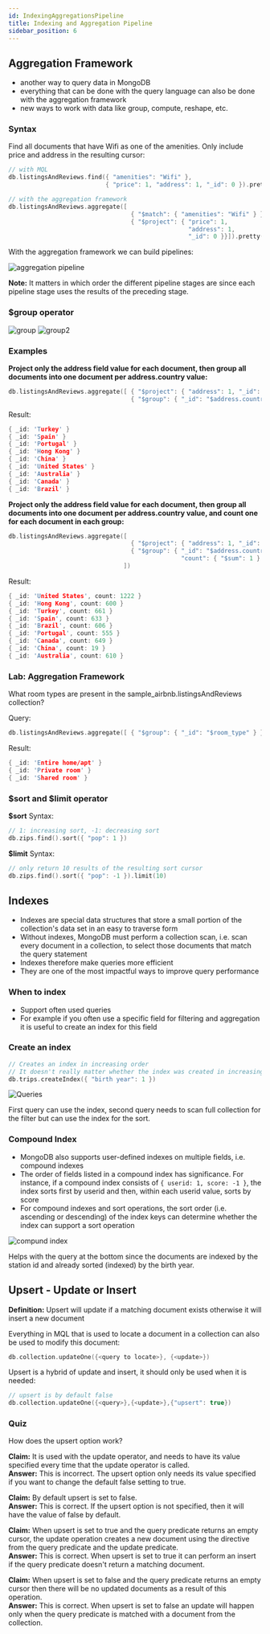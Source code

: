 ```yaml
---
id: IndexingAggregationsPipeline
title: Indexing and Aggregation Pipeline
sidebar_position: 6
---
```


## Aggregation Framework

- another way to query data in MongoDB
- everything that can be done with the query language can also be done with the aggregation framework
- new ways to work with data like group, compute, reshape, etc.

### Syntax

Find all documents that have Wifi as one of the amenities. Only include price and address in the resulting cursor:

```c
// with MQL
db.listingsAndReviews.find({ "amenities": "Wifi" },
                           { "price": 1, "address": 1, "_id": 0 }).pretty()

// with the aggregation framework
db.listingsAndReviews.aggregate([
                                  { "$match": { "amenities": "Wifi" } },
                                  { "$project": { "price": 1,
                                                  "address": 1,
                                                  "_id": 0 }}]).pretty()
```

With the aggregation framework we can build pipelines:

![aggregation pipeline](/img/docs/Databases/MongoDB/M001MongoDBBasics/AggregationPipeline.png)

**Note:** It matters in which order the different pipeline stages are since each pipeline stage uses the results of the preceding stage.

### $group operator

![group](/img/docs/Databases/MongoDB/M001MongoDBBasics/Group.png)
![group2](/img/docs/Databases/MongoDB/M001MongoDBBasics/Group2.png)

### Examples

**Project only the address field value for each document, then group all documents into one document per address.country value:**

```c
db.listingsAndReviews.aggregate([ { "$project": { "address": 1, "_id": 0 }},
                                  { "$group": { "_id": "$address.country" }}])
```

Result:

```c
{ _id: 'Turkey' }
{ _id: 'Spain' }
{ _id: 'Portugal' }
{ _id: 'Hong Kong' }
{ _id: 'China' }
{ _id: 'United States' }
{ _id: 'Australia' }
{ _id: 'Canada' }
{ _id: 'Brazil' }
```

**Project only the address field value for each document, then group all documents into one document per address.country value, and count one for each document in each group:**

```c
db.listingsAndReviews.aggregate([
                                  { "$project": { "address": 1, "_id": 0 }},
                                  { "$group": { "_id": "$address.country",
                                                "count": { "$sum": 1 } } }
                                ])
```

Result:

```c
{ _id: 'United States', count: 1222 }
{ _id: 'Hong Kong', count: 600 }
{ _id: 'Turkey', count: 661 }
{ _id: 'Spain', count: 633 }
{ _id: 'Brazil', count: 606 }
{ _id: 'Portugal', count: 555 }
{ _id: 'Canada', count: 649 }
{ _id: 'China', count: 19 }
{ _id: 'Australia', count: 610 }
```

### Lab: Aggregation Framework

What room types are present in the sample_airbnb.listingsAndReviews collection?

Query:

```c
db.listingsAndReviews.aggregate([ { "$group": { "_id": "$room_type" } }])
```

Result:

```c
{ _id: 'Entire home/apt' }
{ _id: 'Private room' }
{ _id: 'Shared room' }
```

### $sort and $limit operator

**$sort** Syntax:

```c
// 1: increasing sort, -1: decreasing sort
db.zips.find().sort({ "pop": 1 })
```

**$limit** Syntax:

```c
// only return 10 results of the resulting sort cursor
db.zips.find().sort({ "pop": -1 }).limit(10)
```

## Indexes

- Indexes are special data structures that store a small portion of the collection's data set in an easy to traverse form
- Without indexes, MongoDB must perform a collection scan, i.e. scan every document in a collection, to select those documents that match the query statement
- Indexes therefore make queries more efficient
- They are one of the most impactful ways to improve query performance

### When to index

- Support often used queries
- For example if you often use a specific field for filtering and aggregation it is useful to create an index for this field

### Create an index

```c
// Creates an index in increasing order
// It doesn't really matter whether the index was created in increasing or decreasing order when it is a simple single-field index.
db.trips.createIndex({ "birth year": 1 })
```

![Queries](/img/docs/Databases/MongoDB/M001MongoDBBasics/Queries.png)

First query can use the index, second query needs to scan full collection for the filter but can use the index for the sort.

### Compound Index

- MongoDB also supports user-defined indexes on multiple fields, i.e. compound indexes
- The order of fields listed in a compound index has significance. For instance, if a compound index consists of `{ userid: 1, score: -1 }`, the index sorts first by userid and then, within each userid value, sorts by score
- For compound indexes and sort operations, the sort order (i.e. ascending or descending) of the index keys can determine whether the index can support a sort operation

![compund index](/img/docs/Databases/MongoDB/M001MongoDBBasics/CompoundIndex.png)

Helps with the query at the bottom since the documents are indexed by the station id and already sorted (indexed) by the birth year.

## Upsert - Update or Insert

**Definition:** Upsert will update if a matching document exists otherwise it will insert a new document

Everything in MQL that is used to locate a document in a collection can also be used to modify this document:

```c
db.collection.updateOne({<query to locate>}, {<update>})
```

Upsert is a hybrid of update and insert, it should only be used when it is needed:

```c
// upsert is by default false
db.collection.updateOne({<query>},{<update>},{"upsert": true})
```

### Quiz

How does the upsert option work?

**Claim:** It is used with the update operator, and needs to have its value specified every time that the update operator is called.  
**Answer:** This is incorrect. The upsert option only needs its value specified if you want to change the default false setting to true.

**Claim:** By default upsert is set to false.  
**Answer:** This is correct. If the upsert option is not specified, then it will have the value of false by default.

**Claim:** When upsert is set to true and the query predicate returns an empty cursor, the update operation creates a new document using the directive from the query predicate and the update predicate.  
**Answer:** This is correct. When upsert is set to true it can perform an insert if the query predicate doesn't return a matching document.

**Claim:** When upsert is set to false and the query predicate returns an empty cursor then there will be no updated documents as a result of this operation.  
**Answer:** This is correct. When upsert is set to false an update will happen only when the query predicate is matched with a document from the collection.
